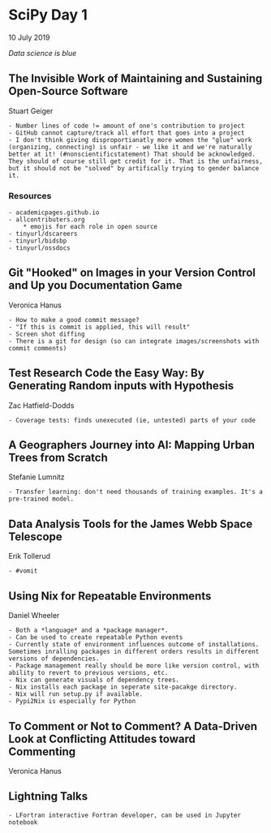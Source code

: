 # SciPy Day 1
10 July 2019

*Data science is blue*

## The Invisible Work of Maintaining and Sustaining Open-Source Software
Stuart Geiger

	- Number lines of code != amount of one's contribution to project
	- GitHub cannot capture/track all effort that goes into a project
	- I don't think giving disproportianatly more women the "glue" work (organizing, connecting) is unfair - we like it and we're naturally better at it! (#nonscientificstatement) That should be acknowledged. They should of course still get credit for it. That is the unfairness, but it should not be "solved" by artifically trying to gender balance it.

### Resources

	- academicpages.github.io
	- allcontributers.org
		* emojis for each role in open source
	- tinyurl/dscareers
	- tinyurl/bidsbp
	- tinyurl/ossdocs


## Git "Hooked" on Images in your Version Control and Up you Documentation Game
Veronica Hanus

	- How to make a good commit message?
	- "If this is commit is applied, this will result"
	- Screen shot diffing 
	- There is a git for design (so can integrate images/screenshots with commit comments)

## Test Research Code the Easy Way: By Generating Random inputs with Hypothesis
Zac Hatfield-Dodds

	- Coverage tests: finds unexecuted (ie, untested) parts of your code


## A Geographers Journey into AI: Mapping Urban Trees from Scratch
Stefanie Lumnitz

	- Transfer learning: don't need thousands of training examples. It's a pre-trained model.

## Data Analysis Tools for the James Webb Space Telescope
Erik Tollerud

	- #vomit

## Using Nix for Repeatable Environments
Daniel Wheeler

	- Both a *language* and a *package manager*.
	- Can be used to create repeatable Python events
	- Currently state of environment influences outcome of installations. Sometimes inralling packages in different orders results in different versions of dependencies.
	- Package management really should be more like version control, with ability to revert to previous versions, etc.
	- Nix can generate visuals of dependency trees.
	- Nix installs each package in seperate site-pacakge directory.
	- Nix will run setup.py if available.
	- Pypi2Nix is especially for Python

## To Comment or Not to Comment? A Data-Driven Look at Conflicting Attitudes toward Commenting
Veronica Hanus

## Lightning Talks

	- LFortran interactive Fortran developer, can be used in Jupyter notebook

